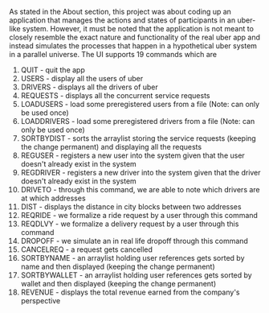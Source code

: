 As stated in the About section, this project was about coding up an application that manages the actions and states of participants in an uber-like system. However, it must be noted that the application is not meant
to closely resemble the exact nature and functionality of the real uber app and instead simulates the processes that happen in a hypothetical uber system in a parallel universe. The UI supports 19 commands which
are

1. QUIT - quit the app
2. USERS - display all the users of uber
3. DRIVERS - displays all the drivers of uber
4. REQUESTS - displays all the concurrent service requests
5. LOADUSERS - load some preregistered users from a file (Note: can only be used once)
6. LOADDRIVERS - load some preregistered drivers from a file (Note: can only be used once)
7. SORTBYDIST - sorts the arraylist storing the service requests (keeping the change permanent) and displaying all the requests
8. REGUSER - registers a new user into the system given that the user doesn't already exist in the system
9. REGDRIVER - registers a new driver into the system given that the driver doesn't already exist in the system
10. DRIVETO - through this command, we are able to note which drivers are at which addresses
11. DIST - displays the distance in city blocks between two addresses
12. REQRIDE - we formalize a ride request by a user through this command
13. REQDLVY - we formalize a delivery request by a user through this command
14. DROPOFF - we simulate an in real life dropoff through this command
15. CANCELREQ - a request gets cancelled
16. SORTBYNAME - an arraylist holding user references gets sorted by name and then displayed (keeping the change permanent)
17. SORTBYWALLET - an arraylist holding user references gets sorted by wallet and then displayed (keeping the change permanent)
18. REVENUE - displays the total revenue earned from the company's perspective
